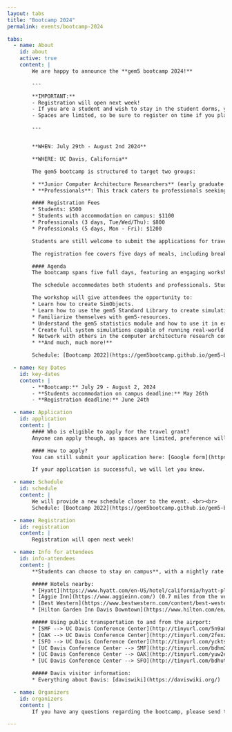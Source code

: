 ```yaml
---
layout: tabs
title: "Bootcamp 2024"
permalink: events/bootcamp-2024

tabs:
  - name: About
    id: about
    active: true
    content: |
        We are happy to announce the **gem5 bootcamp 2024!**

        ---

        **IMPORTANT:**
        - Registration will open next week!
        - If you are a student and wish to stay in the student dorms, you need to register before May 26th.
        - Spaces are limited, so be sure to register on time if you plan to join us for the gem5 bootcamp this summer!

        ---


        **WHEN: July 29th - August 2nd 2024**

        **WHERE: UC Davis, California**

        The gem5 bootcamp is structured to target two groups:

        * **Junior Computer Architecture Researchers** (early graduate students): The primary goal is to equip junior researchers with essential skills to seamlessly integrate gem5 into their projects. This comprehensive **5-day** bootcamp covers a spectrum of topics, starting from foundational aspects such as setting up system simulations. It then progresses to more advanced topics including the creation of customized components, understanding gem5 statistics, and culminating in hands-on experience with running and modifying simulations that closely emulate real-world systems.
        * **Professionals**: This track caters to professionals seeking proficiency in gem5, with a specific emphasis on development aspects. The tailored **3-day** bootcamp provides a focused introduction, ensuring that professionals acquire the necessary skills to leverage gem5 effectively in their work.

        #### Registration Fees
        * Students: $500
        * Students with accommodation on campus: $1100
        * Professionals (3 days, Tue/Wed/Thu): $800
        * Professionals (5 days, Mon - Fri): $1200

        Students are still welcome to submit the applications for travel grants.

        The registration fee covers five days of meals, including breakfast, lunch, and an afternoon snack. Additionally, participants will enjoy a reception dinner and a fun evening event, each scheduled on separate days. Students have the option of discounted accommodation on campus.

        #### Agenda
        The bootcamp spans five full days, featuring an engaging workshop focused on learning gem5. The workshop is designed to be inclusive, **assuming no prior experience with gem5**. The goal is to equip participants with a strong foundation in gem5 for conducting advanced research in computer architecture.

        The schedule accommodates both students and professionals. Students are encouraged to participate for the entire five days, while professionals are targeted for a three-day attendance from Tuesday to Thursday. The first day (Monday) is dedicated to introducing gem5 to students and familiarizing them with the environment. Days 2 through 4 cover more advanced aspects of gem5 development. The final day (Friday) focuses on practical exercises, including writing tests and contributing to gem5.

        The workshop will give attendees the opportunity to:
        * Learn how to create SimObjects.
        * Learn how to use the gem5 Standard Library to create simulations.
        * Familiarize themselves with gem5-resources.
        * Understand the gem5 statistics module and how to use it in experiments.
        * Create full system simulations capable of running real-world operating systems and software benchmarks.
        * Network with others in the computer architecture research community.
        * **And much, much more!**

        Schedule: [Bootcamp 2022](https://gem5bootcamp.github.io/gem5-bootcamp-env/)

  - name: Key Dates
    id: key-dates
    content: |
        - **Bootcamp:** July 29 - August 2, 2024
        - **Students accommodation on campus deadline:** May 26th
        - **Registration deadline:** June 24th

  - name: Application
    id: application
    content: |
        #### Who is eligible to apply for the travel grant?
        Anyone can apply though, as spaces are limited, preference will be given to early career researchers (e.g., first or second year PhD and masters students planning on applying for a PhD). We especially encourage those from non-research universities, minority serving institutions, and universities without PhD programs to apply.

        #### How to apply?
        You can still submit your application here: [Google form](https://forms.gle/uYg33DdKDshppgPK7).

        If your application is successful, we will let you know.

  - name: Schedule
    id: schedule
    content: |
        We will provide a new schedule closer to the event. <br><br>
        Schedule: [Bootcamp 2022](https://gem5bootcamp.github.io/gem5-bootcamp-env/)

  - name: Registration
    id: registration
    content: |
        Registration will open next week!

  - name: Info for attendees
    id: info-attendees
    content: |
        **Students can choose to stay on campus**, with a nightly rate of around $100 for a single room. This option can be selected during the registration process.

        ##### Hotels nearby:
        * [Hyatt](https://www.hyatt.com/en-US/hotel/california/hyatt-place-uc-davis/smfzu) (0.1 miles from the venue)
        * [Aggie Inn](https://www.aggieinn.com/) (0.7 miles from the venue)
        * [Best Western](https://www.bestwestern.com/content/best-western/en_US/booking-path/hotel-details.05363.html) (0.7 miles from the venue)
        * [Hilton Garden Inn Davis Downtown](https://www.hilton.com/en/hotels/smfdagi-hilton-garden-inn-davis-downtown/) (1 mile from the venue)

        ##### Using public transportation to and from the airport:
        * [SMF --> UC Davis Conference Center](http://tinyurl.com/5n9a8zwr)
        * [OAK --> UC Davis Conference Center](http://tinyurl.com/2fexzwc8)
        * [SFO --> UC Davis Conference Center](http://tinyurl.com/ycktsynw)
        * [UC Davis Conference Center --> SMF](http://tinyurl.com/bdhm2svj)
        * [UC Davis Conference Center --> OAK](http://tinyurl.com/yuw2e9yv)
        * [UC Davis Conference Center --> SFO](http://tinyurl.com/bdhutauy)

        ##### Davis visitor information:
        * Everything about Davis: [daviswiki](https://daviswiki.org/)

  - name: Organizers
    id: organizers
    content: |
        If you have any questions regarding the bootcamp, please send them to: imitrovic@ucdavis.edu

---
```

